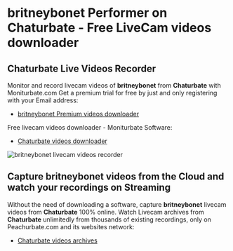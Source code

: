# britneybonet Performer on Chaturbate - Free LiveCam videos downloader

## Chaturbate Live Videos Recorder

Monitor and record livecam videos of **britneybonet** from **Chaturbate** with Moniturbate.com
Get a premium trial for free by just and only registering with your Email address:
* [britneybonet Premium videos downloader](https://moniturbate.com/request-demo-licence-key.html)

Free livecam videos downloader - Moniturbate Software:
* [Chaturbate videos downloader](https://moniturbate.com/moniturbate-download-software.html)

![britneybonet livecam videos recorder](https://peachurnet.com/templates/moniturbate-software.png)


## Capture britneybonet videos from the Cloud and watch your recordings on Streaming

Without the need of downloading a software, capture **britneybonet** livecam videos from **Chaturbate** 100% online.
Watch Livecam archives from **Chaturbate** unlimitedly from thousands of existing recordings, only on Peachurbate.com and its websites network:
* [Chaturbate videos archives](https://peachurnet.com/)